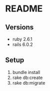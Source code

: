 # README

## Versions

- ruby 2.6.1
- rails 6.0.2

## Setup

1. bundle install
2. rake db:create
3. rake db:migrate
